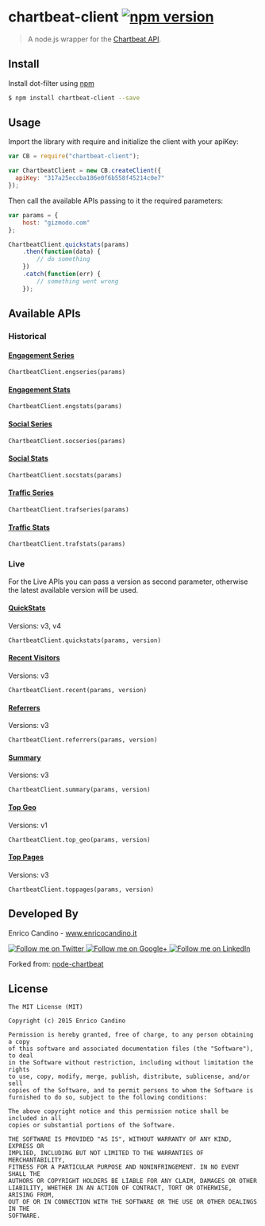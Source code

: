 # chartbeat-client [![npm version](https://badge.fury.io/js/chartbeat-client.svg)](https://badge.fury.io/js/chartbeat-client)

> A node.js wrapper for the [Chartbeat API](https://chartbeat.com/docs/api/).

## Install

Install dot-filter using [npm](https://www.npmjs.com/)

```sh
$ npm install chartbeat-client --save
```

## Usage

Import the library with require and initialize the client with your apiKey:

```js
var CB = require("chartbeat-client");

var ChartbeatClient = new CB.createClient({
  apiKey: "317a25eccba186e0f6b558f45214c0e7"
});
```

Then call the available APIs passing to it the required parameters:

```js
var params = {
    host: "gizmodo.com"
};

ChartbeatClient.quickstats(params)
    .then(function(data) {
        // do something
    })
    .catch(function(err) {
        // something went wrong
    });
```

## Available APIs

### Historical

#### [Engagement Series](http://support.chartbeat.com/docs/api.html#engseries)
```
ChartbeatClient.engseries(params)
```

#### [Engagement Stats](http://support.chartbeat.com/docs/api.html#engstats)
```
ChartbeatClient.engstats(params)
```

#### [Social Series](http://support.chartbeat.com/docs/api.html#socseries)
```
ChartbeatClient.socseries(params)
```

#### [Social Stats](http://support.chartbeat.com/docs/api.html#socstats)
```
ChartbeatClient.socstats(params)
```

#### [Traffic Series](http://support.chartbeat.com/docs/api.html#trafseries)
```
ChartbeatClient.trafseries(params)
```

#### [Traffic Stats](http://support.chartbeat.com/docs/api.html#trafstats)
```
ChartbeatClient.trafstats(params)
```

### Live

For the Live APIs you can pass a version as second parameter, otherwise the latest available version will be used.

#### [QuickStats](http://support.chartbeat.com/docs/api.html#quickstats)
Versions: v3, v4
```
ChartbeatClient.quickstats(params, version)
```

#### [Recent Visitors](http://support.chartbeat.com/docs/api.html#recent)
Versions: v3
```
ChartbeatClient.recent(params, version)
```

#### [Referrers](http://support.chartbeat.com/docs/api.html#referrers)
Versions: v3
```
ChartbeatClient.referrers(params, version)
```

#### [Summary](http://support.chartbeat.com/docs/api.html#summary)
Versions: v3
```
ChartbeatClient.summary(params, version)
```

#### [Top Geo](http://support.chartbeat.com/docs/api.html#geo)
Versions: v1
```
ChartbeatClient.top_geo(params, version)
```

#### [Top Pages](http://support.chartbeat.com/docs/api.html#toppages)
Versions: v3
```
ChartbeatClient.toppages(params, version)
```



Developed By
--------

Enrico Candino - www.enricocandino.it

<a href="https://twitter.com/enrichmann">
  <img alt="Follow me on Twitter"
       src="http://icons.iconarchive.com/icons/danleech/simple/96/twitter-icon.png" />
</a>
<a href="https://plus.google.com/+EnricoCandino">
  <img alt="Follow me on Google+"
       src="http://icons.iconarchive.com/icons/danleech/simple/96/google-plus-icon.png" />
</a>
<a href="https://it.linkedin.com/in/enrico-candino-78995553">
  <img alt="Follow me on LinkedIn"
       src="http://icons.iconarchive.com/icons/danleech/simple/96/linkedin-icon.png" />
</a>


Forked from: [node-chartbeat](https://github.com/sheknows/node-chartbeat)

License
--------

    The MIT License (MIT)
    
    Copyright (c) 2015 Enrico Candino
    
    Permission is hereby granted, free of charge, to any person obtaining a copy
    of this software and associated documentation files (the "Software"), to deal
    in the Software without restriction, including without limitation the rights
    to use, copy, modify, merge, publish, distribute, sublicense, and/or sell
    copies of the Software, and to permit persons to whom the Software is
    furnished to do so, subject to the following conditions:
    
    The above copyright notice and this permission notice shall be included in all
    copies or substantial portions of the Software.
    
    THE SOFTWARE IS PROVIDED "AS IS", WITHOUT WARRANTY OF ANY KIND, EXPRESS OR
    IMPLIED, INCLUDING BUT NOT LIMITED TO THE WARRANTIES OF MERCHANTABILITY,
    FITNESS FOR A PARTICULAR PURPOSE AND NONINFRINGEMENT. IN NO EVENT SHALL THE
    AUTHORS OR COPYRIGHT HOLDERS BE LIABLE FOR ANY CLAIM, DAMAGES OR OTHER
    LIABILITY, WHETHER IN AN ACTION OF CONTRACT, TORT OR OTHERWISE, ARISING FROM,
    OUT OF OR IN CONNECTION WITH THE SOFTWARE OR THE USE OR OTHER DEALINGS IN THE
    SOFTWARE.